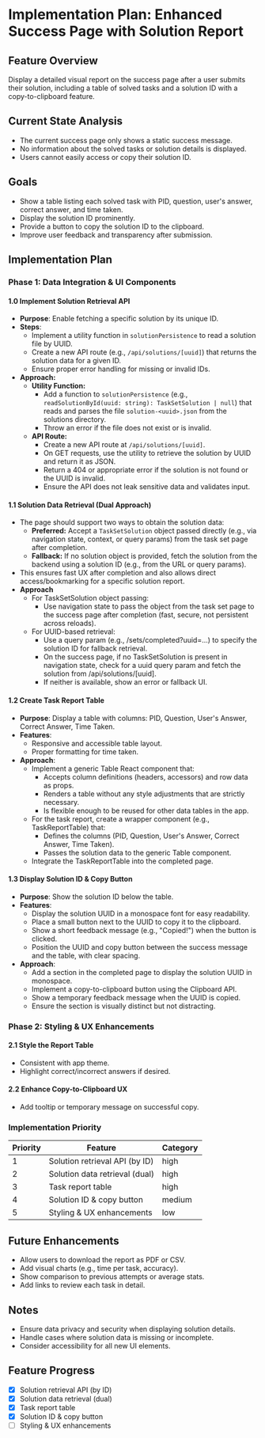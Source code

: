 # Implementation Plan: Enhanced Success Page with Solution Report

## Feature Overview

Display a detailed visual report on the success page after a user submits their solution, including a table of solved tasks and a solution ID with a copy-to-clipboard feature.

## Current State Analysis

- The current success page only shows a static success message.
- No information about the solved tasks or solution details is displayed.
- Users cannot easily access or copy their solution ID.

## Goals

- Show a table listing each solved task with PID, question, user's answer, correct answer, and time taken.
- Display the solution ID prominently.
- Provide a button to copy the solution ID to the clipboard.
- Improve user feedback and transparency after submission.

## Implementation Plan

### Phase 1: Data Integration & UI Components

#### 1.0 Implement Solution Retrieval API

- **Purpose**: Enable fetching a specific solution by its unique ID.
- **Steps**:
  - Implement a utility function in `solutionPersistence` to read a solution file by UUID.
  - Create a new API route (e.g., `/api/solutions/[uuid]`) that returns the solution data for a given ID.
  - Ensure proper error handling for missing or invalid IDs.
- **Approach:**
  - **Utility Function:**
    - Add a function to `solutionPersistence` (e.g., `readSolutionById(uuid: string): TaskSetSolution | null`) that reads and parses the file `solution-<uuid>.json` from the solutions directory.
    - Throw an error if the file does not exist or is invalid.
  - **API Route:**
    - Create a new API route at `/api/solutions/[uuid]`.
    - On GET requests, use the utility to retrieve the solution by UUID and return it as JSON.
    - Return a 404 or appropriate error if the solution is not found or the UUID is invalid.
    - Ensure the API does not leak sensitive data and validates input.

#### 1.1 Solution Data Retrieval (Dual Approach)

- The page should support two ways to obtain the solution data:
  - **Preferred:** Accept a `TaskSetSolution` object passed directly (e.g., via navigation state, context, or query params) from the task set page after completion.
  - **Fallback:** If no solution object is provided, fetch the solution from the backend using a solution ID (e.g., from the URL or query params).
- This ensures fast UX after completion and also allows direct access/bookmarking for a specific solution report.
- **Approach**
  - For TaskSetSolution object passing:
    - Use navigation state to pass the object from the task set page to the success page after completion (fast, secure, not persistent across reloads).
  - For UUID-based retrieval:
    - Use a query param (e.g., /sets/completed?uuid=...) to specify the solution ID for fallback retrieval.
    - On the success page, if no TaskSetSolution is present in navigation state, check for a uuid query param and fetch the solution from /api/solutions/[uuid].
    - If neither is available, show an error or fallback UI.

#### 1.2 Create Task Report Table

- **Purpose**: Display a table with columns: PID, Question, User's Answer, Correct Answer, Time Taken.
- **Features**:
  - Responsive and accessible table layout.
  - Proper formatting for time taken.
- **Approach**:
  - Implement a generic Table React component that:
    - Accepts column definitions (headers, accessors) and row data as props.
    - Renders a table without any style adjustments that are strictly necessary.
    - Is flexible enough to be reused for other data tables in the app.
  - For the task report, create a wrapper component (e.g., TaskReportTable) that:
    - Defines the columns (PID, Question, User's Answer, Correct Answer, Time Taken).
    - Passes the solution data to the generic Table component.
  - Integrate the TaskReportTable into the completed page.

#### 1.3 Display Solution ID & Copy Button

- **Purpose**: Show the solution ID below the table.
- **Features**:
  - Display the solution UUID in a monospace font for easy readability.
  - Place a small button next to the UUID to copy it to the clipboard.
  - Show a short feedback message (e.g., "Copied!") when the button is clicked.
  - Position the UUID and copy button between the success message and the table, with clear spacing.
- **Approach**:
  - Add a section in the completed page to display the solution UUID in monospace.
  - Implement a copy-to-clipboard button using the Clipboard API.
  - Show a temporary feedback message when the UUID is copied.
  - Ensure the section is visually distinct but not distracting.

### Phase 2: Styling & UX Enhancements

#### 2.1 Style the Report Table

- Consistent with app theme.
- Highlight correct/incorrect answers if desired.

#### 2.2 Enhance Copy-to-Clipboard UX

- Add tooltip or temporary message on successful copy.

### Implementation Priority

| Priority | Feature                        | Category |
| -------- | ------------------------------ | -------- |
| 1        | Solution retrieval API (by ID) | high     |
| 2        | Solution data retrieval (dual) | high     |
| 3        | Task report table              | high     |
| 4        | Solution ID & copy button      | medium   |
| 5        | Styling & UX enhancements      | low      |

## Future Enhancements

- Allow users to download the report as PDF or CSV.
- Add visual charts (e.g., time per task, accuracy).
- Show comparison to previous attempts or average stats.
- Add links to review each task in detail.

## Notes

- Ensure data privacy and security when displaying solution details.
- Handle cases where solution data is missing or incomplete.
- Consider accessibility for all new UI elements.

## Feature Progress

- [x] Solution retrieval API (by ID)
- [x] Solution data retrieval (dual)
- [x] Task report table
- [x] Solution ID & copy button
- [ ] Styling & UX enhancements

